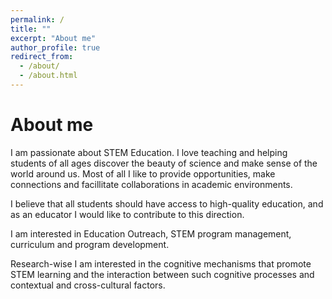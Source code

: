 ```yaml
---
permalink: /
title: ""
excerpt: "About me"
author_profile: true
redirect_from: 
  - /about/
  - /about.html
---
```


# About me

<p> I am passionate about STEM Education. I love teaching and helping students of all ages discover the beauty of science and make sense of the world around us. Most of all I like to provide opportunities, make connections and facillitate collaborations in academic environments. <br> </p>
<p> I believe that all students should have access to high-quality education, and as an educator I would like to contribute to this direction. <br> </p>
<p> I am interested in Education Outreach, STEM program management, curriculum and program development. <br> </p>
<p> Research-wise I am interested in the cognitive mechanisms that promote STEM learning and the interaction between such cognitive processes and contextual and cross-cultural factors. </p>
